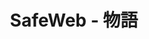 ---
url: blog
picture: /static/img/remote-working-scaled.jpeg
title: SafeWeb - 物語
description: 焦点-成功への鍵
menu: SafeWebストーリー
button: 読み続けて
intro:
    title: 焦点-成功への鍵
    message: 私たち自身の焦点を取り戻すことは、私たちが印象的な効率で仕事と勉強をするのを助けるだけでなく、私たちが存在し続けるのを助け、私たちの生活の中で重要な人々とより質的につながります。
---